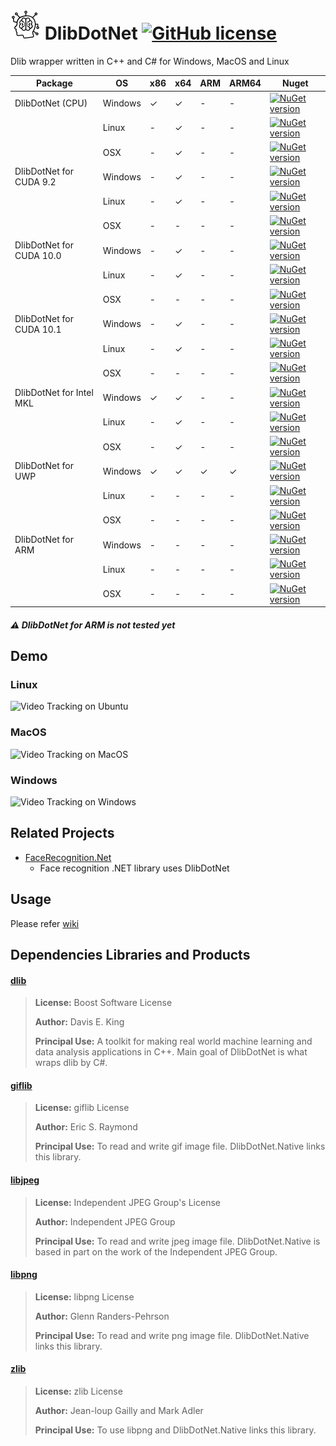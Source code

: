 # ![Alt text](nuget/ml48.png "DlibDotNet") DlibDotNet [![GitHub license](https://img.shields.io/github/license/mashape/apistatus.svg)]()

Dlib wrapper written in C++ and C# for Windows, MacOS and Linux

|Package|OS|x86|x64|ARM|ARM64|Nuget|
|---|---|---|---|---|---|---|
|DlibDotNet (CPU)|Windows|✓|✓|-|-|[![NuGet version](https://img.shields.io/nuget/v/DlibDotNet.svg)](https://www.nuget.org/packages/DlibDotNet)|
||Linux|-|✓|-|-|[![NuGet version](https://img.shields.io/nuget/v/DlibDotNet.svg)](https://www.nuget.org/packages/DlibDotNet)|
||OSX|-|✓|-|-|[![NuGet version](https://img.shields.io/nuget/v/DlibDotNet.svg)](https://www.nuget.org/packages/DlibDotNet)|
|DlibDotNet for CUDA 9.2|Windows|-|✓|-|-|[![NuGet version](https://img.shields.io/nuget/v/DlibDotNet.CUDA92.svg)](https://www.nuget.org/packages/DlibDotNet.CUDA92)|
||Linux|-|✓|-|-|[![NuGet version](https://img.shields.io/nuget/v/DlibDotNet.CUDA92.svg)](https://www.nuget.org/packages/DlibDotNet.CUDA92)|
||OSX|-|-|-|-|[![NuGet version](https://img.shields.io/nuget/v/DlibDotNet.CUDA92.svg)](https://www.nuget.org/packages/DlibDotNet.CUDA92)|
|DlibDotNet for CUDA 10.0|Windows|-|✓|-|-|[![NuGet version](https://img.shields.io/nuget/v/DlibDotNet.CUDA100.svg)](https://www.nuget.org/packages/DlibDotNet.CUDA100)|
||Linux|-|✓|-|-|[![NuGet version](https://img.shields.io/nuget/v/DlibDotNet.CUDA100.svg)](https://www.nuget.org/packages/DlibDotNet.CUDA100)|
||OSX|-|-|-|-|[![NuGet version](https://img.shields.io/nuget/v/DlibDotNet.CUDA100.svg)](https://www.nuget.org/packages/DlibDotNet.CUDA100)|
|DlibDotNet for CUDA 10.1|Windows|-|✓|-|-|[![NuGet version](https://img.shields.io/nuget/v/DlibDotNet.CUDA101.svg)](https://www.nuget.org/packages/DlibDotNet.CUDA101)|
||Linux|-|✓|-|-|[![NuGet version](https://img.shields.io/nuget/v/DlibDotNet.CUDA101.svg)](https://www.nuget.org/packages/DlibDotNet.CUDA101)|
||OSX|-|-|-|-|[![NuGet version](https://img.shields.io/nuget/v/DlibDotNet.CUDA101.svg)](https://www.nuget.org/packages/DlibDotNet.CUDA101)|
|DlibDotNet for Intel MKL|Windows|✓|✓|-|-|[![NuGet version](https://img.shields.io/nuget/v/DlibDotNet.MKL.svg)](https://www.nuget.org/packages/DlibDotNet.MKL)|
||Linux|-|✓|-|-|[![NuGet version](https://img.shields.io/nuget/v/DlibDotNet.MKL.svg)](https://www.nuget.org/packages/DlibDotNet.MKL)|
||OSX|-|✓|-|-|[![NuGet version](https://img.shields.io/nuget/v/DlibDotNet.MKL.svg)](https://www.nuget.org/packages/DlibDotNet.MKL)|
|DlibDotNet for UWP|Windows|✓|✓|✓|✓|[![NuGet version](https://img.shields.io/nuget/v/DlibDotNet.UWP.svg)](https://www.nuget.org/packages/DlibDotNet.UWP)|
||Linux|-|-|-|-|[![NuGet version](https://img.shields.io/nuget/v/DlibDotNet.UWP.svg)](https://www.nuget.org/packages/DlibDotNet.UWP)|
||OSX|-|-|-|-|[![NuGet version](https://img.shields.io/nuget/v/DlibDotNet.UWP.svg)](https://www.nuget.org/packages/DlibDotNet.UWP)|
|DlibDotNet for ARM|Windows|-|-|-|-|[![NuGet version](https://img.shields.io/nuget/v/DlibDotNet-ARM.svg)](https://www.nuget.org/packages/DlibDotNet-ARM)|
||Linux|-|-|-|-|[![NuGet version](https://img.shields.io/nuget/v/DlibDotNet-ARM.svg)](https://www.nuget.org/packages/DlibDotNet-ARM)|
||OSX|-|-|-|-|[![NuGet version](https://img.shields.io/nuget/v/DlibDotNet-ARM.svg)](https://www.nuget.org/packages/DlibDotNet-ARM)|

##### :warning: DlibDotNet for ARM  is not tested yet

## Demo

### Linux
<img src="images/linux.gif?raw=true" width="400x300" title="Video Tracking on Ubuntu"/>

### MacOS
<img src="images/mac.gif?raw=true" width="400x300" title="Video Tracking on MacOS"/>

### Windows
<img src="images/win.gif?raw=true" width="400x200" title="Video Tracking on Windows"/>

## Related Projects

- [FaceRecognition.Net](https://github.com/takuya-takeuchi/FaceRecognitionDotNet)
  - Face recognition .NET library uses DlibDotNet

## Usage
 
Please refer [wiki](https://github.com/takuya-takeuchi/DlibDotNet/wiki)
 
## Dependencies Libraries and Products

#### [dlib](http://dlib.net/)

> **License:** Boost Software License
>
> **Author:** Davis E. King
> 
> **Principal Use:** A toolkit for making real world machine learning and data analysis applications in C++. Main goal of DlibDotNet is what wraps dlib by C#.

#### [giflib](http://giflib.sourceforge.net/)

> **License:** giflib License
>
> **Author:** Eric S. Raymond
> 
> **Principal Use:** To read and write gif image file. DlibDotNet.Native links this library.

#### [libjpeg](http://www.ijg.org/)

> **License:** Independent JPEG Group's License
>
> **Author:** Independent JPEG Group
> 
> **Principal Use:** To read and write jpeg image file. DlibDotNet.Native is based in part on the work of
the Independent JPEG Group.

#### [libpng](http://libpng.org/pub/png/libpng.html)

> **License:** libpng License
>
> **Author:** Glenn Randers-Pehrson
> 
> **Principal Use:** To read and write png image file. DlibDotNet.Native links this library.

#### [zlib](https://zlib.net/)

> **License:** zlib License
>
> **Author:** Jean-loup Gailly and Mark Adler
> 
> **Principal Use:** To use libpng and DlibDotNet.Native links this library.